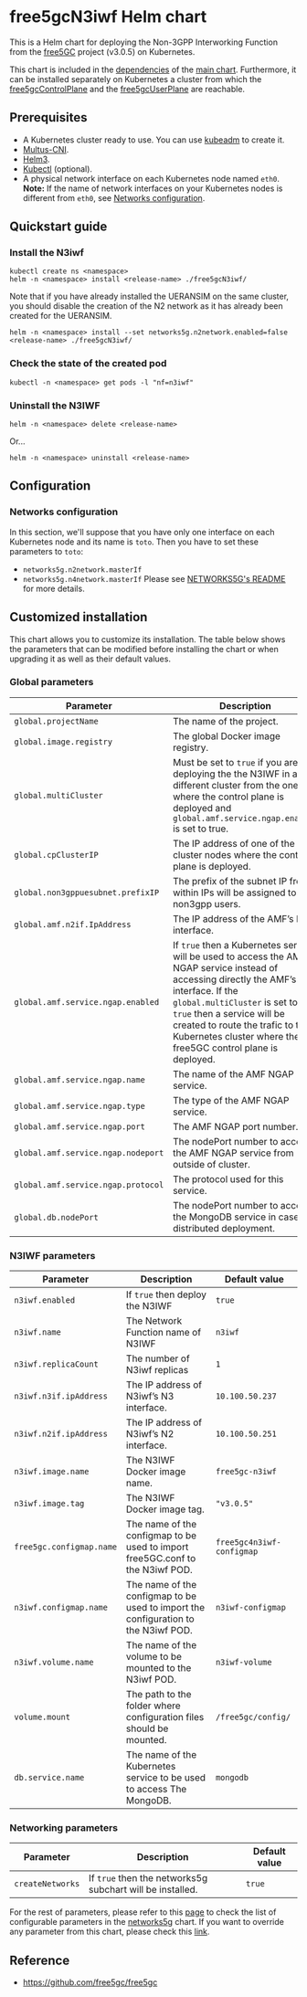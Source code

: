 ﻿# free5gcN3iwf Helm chart

This is a Helm chart for deploying the Non-3GPP Interworking Function from the [free5GC](https://github.com/free5gc/free5gc) project (v3.0.5) on Kubernetes.

This chart is included in the [dependencies](/charts/free5gc/charts) of the [main chart](/charts/free5gc). Furthermore, it can be installed separately on Kubernetes a cluster from which the [free5gcControlPlane](/charts/free5gcControlPlane) and the [free5gcUserPlane](/charts/free5gcUserPlane) are reachable.

## Prerequisites
 - A Kubernetes cluster ready to use. You can use [kubeadm](https://kubernetes.io/docs/setup/production-environment/tools/kubeadm/create-cluster-kubeadm/) to create it.
 - [Multus-CNI](https://github.com/intel/multus-cni).
 - [Helm3](https://helm.sh/docs/intro/install/).
 - [Kubectl](https://kubernetes.io/docs/tasks/tools/install-kubectl/) (optional).
 - A physical network interface on each Kubernetes node named `eth0`.
**Note:** If the name of network interfaces on your Kubernetes nodes is different from `eth0`, see [Networks configuration](#networks-configuration).

## Quickstart guide

### Install the N3iwf
```console
kubectl create ns <namespace>
helm -n <namespace> install <release-name> ./free5gcN3iwf/
```

Note that if you have already installed the UERANSIM on the same cluster, you should disable the creation of the N2 network as it has already been created for the UERANSIM.
```console
helm -n <namespace> install --set networks5g.n2network.enabled=false <release-name> ./free5gcN3iwf/
```

### Check the state of the created pod
```console
kubectl -n <namespace> get pods -l "nf=n3iwf"
```

### Uninstall the N3IWF
```console
helm -n <namespace> delete <release-name>
```
Or...
```console
helm -n <namespace> uninstall <release-name>
```

## Configuration

### Networks configuration
In this section, we'll suppose that you have only one interface on each Kubernetes node and its name is `toto`. Then you have to set these parameters to `toto`:
 - `networks5g.n2network.masterIf`
 - `networks5g.n4network.masterIf`
Please see [NETWORKS5G's README](/charts/networks5g) for more details.

## Customized installation
This chart allows you to customize its installation. The table below shows the parameters that can be modified before installing the chart or when upgrading it as well as their default values.

### Global parameters

| Parameter | Description | Default value |
| --- | --- | --- |
| `global.projectName` | The name of the project. | `free5gc` |
| `global.image.registry` | The global Docker image registry. | `towards5gs` |
| `global.multiCluster` | Must be set to `true` if you are deploying the the N3IWF in a different cluster from the one where the control plane is deployed and `global.amf.service.ngap.enabled` is set to true. | `false` |
| `global.cpClusterIP` | The IP address of one of the cluster nodes where the control plane is deployed. | `nil` |
| `global.non3gppuesubnet.prefixIP` | The prefix of the subnet IP from within IPs will be assigned to non3gpp users. | `10.0.0` |
| `global.amf.n2if.IpAddress` | The IP address of the AMF’s N2 interface. | `10.100.50.249` |
| `global.amf.service.ngap.enabled` | If `true` then a Kubernetes service will be used to access the AMF NGAP service instead of accessing directly the AMF’s N2 interface. If the `global.multiCluster` is set to `true` then a service will be created to route the trafic to the Kubernetes cluster where the free5GC control plane is deployed. | `false` |
| `global.amf.service.ngap.name` | The name of the AMF NGAP service. | `amf-n2` |
| `global.amf.service.ngap.type` | The type of the AMF NGAP service. | `ClusterIP` |
| `global.amf.service.ngap.port` | The AMF NGAP port number. | `38412` |
| `global.amf.service.ngap.nodeport` | The nodePort number to access the AMF NGAP service from outside of cluster. | `31412` |
| `global.amf.service.ngap.protocol` | The protocol used for this service. | `SCTP` |
| `global.db.nodePort` | The nodePort number to access the MongoDB service in case of distributed deployment. | `"30017"` |

### N3IWF parameters

| Parameter | Description | Default value |
| --- | --- | --- |
| `n3iwf.enabled` | If `true` then deploy the N3IWF | `true` |
| `n3iwf.name` | The Network Function name of N3IWF | `n3iwf` |
| `n3iwf.replicaCount` | The number of N3iwf replicas | `1` |
| `n3iwf.n3if.ipAddress` | The IP address of N3iwf’s N3 interface. | `10.100.50.237` |
| `n3iwf.n2if.ipAddress`| The IP address of N3iwf’s N2 interface. | `10.100.50.251` |
| `n3iwf.image.name` | The N3IWF Docker image name. | `free5gc-n3iwf` |
| `n3iwf.image.tag` | The N3IWF Docker image tag. | `"v3.0.5"` |
| `free5gc.configmap.name` | The name of the configmap to be used to import free5GC.conf to the N3iwf POD. | `free5gc4n3iwf-configmap` |
| `n3iwf.configmap.name` | The name of the configmap to be used to import the configuration to the N3iwf POD. | `n3iwf-configmap` |
| `n3iwf.volume.name` | The name of the volume to be mounted to the N3iwf POD. | `n3iwf-volume` |
| `volume.mount` | The path to the folder where configuration files should be mounted. | `/free5gc/config/` |
| `db.service.name` | The name of the Kubernetes service to be used to access The MongoDB. | `mongodb` |

### Networking parameters
| Parameter | Description | Default value |
| --- | --- | --- |
| `createNetworks` | If `true` then the networks5g subchart will be installed. | `true` |

For the rest of parameters, please refer to this [page](/charts/networks5g) to check the list of configurable parameters in the [networks5g](/charts/networks5g) chart. If you want to override any parameter from this chart, please check this [link](https://helm.sh/docs/chart_template_guide/subcharts_and_globals/).

## Reference
 - https://github.com/free5gc/free5gc


